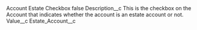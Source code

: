 <?xml version="1.0" encoding="UTF-8"?>
<CustomMetadata xmlns="http://soap.sforce.com/2006/04/metadata" xmlns:xsi="http://www.w3.org/2001/XMLSchema-instance" xmlns:xsd="http://www.w3.org/2001/XMLSchema">
    <label>Account Estate Checkbox</label>
    <protected>false</protected>
    <values>
        <field>Description__c</field>
        <value xsi:type="xsd:string">This is the checkbox on the Account that indicates whether the account is an estate account or not.</value>
    </values>
    <values>
        <field>Value__c</field>
        <value xsi:type="xsd:string">Estate_Account__c</value>
    </values>
</CustomMetadata>
